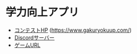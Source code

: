 # 学力向上アプリ
- [コンテストHP](https://www.gakuryokuup.com/応募方法) (https://www.gakuryokuup.com/)
- [Discordサーバー](https://discord.com/channels/868328096389038120/868328096389038123)
- [ゲームURL](https://studyapp-7c49b.web.app/)
